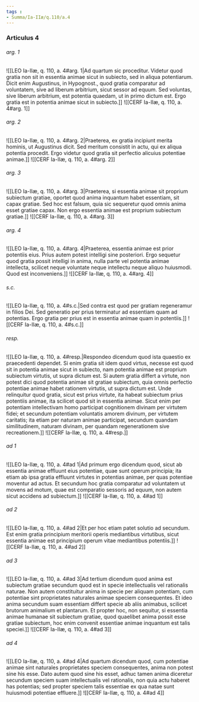 ```yaml
---
tags : 
- Summa/Ia-IIæ/q.110/a.4
---
```


### Articulus 4

###### arg. 1
![[LEO Ia-IIæ, q. 110, a. 4#arg. 1|Ad quartum sic proceditur. Videtur quod gratia non sit in essentia animae sicut in subiecto, sed in aliqua potentiarum. Dicit enim Augustinus, in Hypognost., quod gratia comparatur ad voluntatem, sive ad liberum arbitrium, sicut sessor ad equum. Sed voluntas, sive liberum arbitrium, est potentia quaedam, ut in primo dictum est. Ergo gratia est in potentia animae sicut in subiecto.]]
![[CERF Ia-IIæ, q. 110, a. 4#arg. 1]]

###### arg. 2
![[LEO Ia-IIæ, q. 110, a. 4#arg. 2|Praeterea, ex gratia incipiunt merita hominis, ut Augustinus dicit. Sed meritum consistit in actu, qui ex aliqua potentia procedit. Ergo videtur quod gratia sit perfectio alicuius potentiae animae.]]
![[CERF Ia-IIæ, q. 110, a. 4#arg. 2]]

###### arg. 3
![[LEO Ia-IIæ, q. 110, a. 4#arg. 3|Praeterea, si essentia animae sit proprium subiectum gratiae, oportet quod anima inquantum habet essentiam, sit capax gratiae. Sed hoc est falsum, quia sic sequeretur quod omnis anima esset gratiae capax. Non ergo essentia animae est proprium subiectum gratiae.]]
![[CERF Ia-IIæ, q. 110, a. 4#arg. 3]]

###### arg. 4
![[LEO Ia-IIæ, q. 110, a. 4#arg. 4|Praeterea, essentia animae est prior potentiis eius. Prius autem potest intelligi sine posteriori. Ergo sequetur quod gratia possit intelligi in anima, nulla parte vel potentia animae intellecta, scilicet neque voluntate neque intellectu neque aliquo huiusmodi. Quod est inconveniens.]]
![[CERF Ia-IIæ, q. 110, a. 4#arg. 4]]

###### s.c.
![[LEO Ia-IIæ, q. 110, a. 4#s.c.|Sed contra est quod per gratiam regeneramur in filios Dei. Sed generatio per prius terminatur ad essentiam quam ad potentias. Ergo gratia per prius est in essentia animae quam in potentiis.]]
![[CERF Ia-IIæ, q. 110, a. 4#s.c.]]

###### resp.
![[LEO Ia-IIæ, q. 110, a. 4#resp.|Respondeo dicendum quod ista quaestio ex praecedenti dependet. Si enim gratia sit idem quod virtus, necesse est quod sit in potentia animae sicut in subiecto, nam potentia animae est proprium subiectum virtutis, ut supra dictum est. Si autem gratia differt a virtute, non potest dici quod potentia animae sit gratiae subiectum, quia omnis perfectio potentiae animae habet rationem virtutis, ut supra dictum est. Unde relinquitur quod gratia, sicut est prius virtute, ita habeat subiectum prius potentiis animae, ita scilicet quod sit in essentia animae. Sicut enim per potentiam intellectivam homo participat cognitionem divinam per virtutem fidei; et secundum potentiam voluntatis amorem divinum, per virtutem caritatis; ita etiam per naturam animae participat, secundum quandam similitudinem, naturam divinam, per quandam regenerationem sive recreationem.]]
![[CERF Ia-IIæ, q. 110, a. 4#resp.]]

###### ad 1
![[LEO Ia-IIæ, q. 110, a. 4#ad 1|Ad primum ergo dicendum quod, sicut ab essentia animae effluunt eius potentiae, quae sunt operum principia; ita etiam ab ipsa gratia effluunt virtutes in potentias animae, per quas potentiae moventur ad actus. Et secundum hoc gratia comparatur ad voluntatem ut movens ad motum, quae est comparatio sessoris ad equum, non autem sicut accidens ad subiectum.]]
![[CERF Ia-IIæ, q. 110, a. 4#ad 1]]

###### ad 2
![[LEO Ia-IIæ, q. 110, a. 4#ad 2|Et per hoc etiam patet solutio ad secundum. Est enim gratia principium meritorii operis mediantibus virtutibus, sicut essentia animae est principium operum vitae mediantibus potentiis.]]
![[CERF Ia-IIæ, q. 110, a. 4#ad 2]]

###### ad 3
![[LEO Ia-IIæ, q. 110, a. 4#ad 3|Ad tertium dicendum quod anima est subiectum gratiae secundum quod est in specie intellectualis vel rationalis naturae. Non autem constituitur anima in specie per aliquam potentiam, cum potentiae sint proprietates naturales animae speciem consequentes. Et ideo anima secundum suam essentiam differt specie ab aliis animabus, scilicet brutorum animalium et plantarum. Et propter hoc, non sequitur, si essentia animae humanae sit subiectum gratiae, quod quaelibet anima possit esse gratiae subiectum, hoc enim convenit essentiae animae inquantum est talis speciei.]]
![[CERF Ia-IIæ, q. 110, a. 4#ad 3]]

###### ad 4
![[LEO Ia-IIæ, q. 110, a. 4#ad 4|Ad quartum dicendum quod, cum potentiae animae sint naturales proprietates speciem consequentes, anima non potest sine his esse. Dato autem quod sine his esset, adhuc tamen anima diceretur secundum speciem suam intellectualis vel rationalis, non quia actu haberet has potentias; sed propter speciem talis essentiae ex qua natae sunt huiusmodi potentiae effluere.]]
![[CERF Ia-IIæ, q. 110, a. 4#ad 4]]

